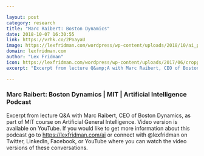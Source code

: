 ```yaml
---

layout: post
category: research
title: "Marc Raibert: Boston Dynamics"
date: 2018-10-07 16:30:55
link: https://vrhk.co/2PoayaU
image: https://lexfridman.com/wordpress/wp-content/uploads/2018/10/ai_podcast_marc_raibert.png
domain: lexfridman.com
author: "Lex Fridman"
icon: https://lexfridman.com/wordpress/wp-content/uploads/2017/06/cropped-lex-favicon-4-1-180x180.png
excerpt: "Excerpt from lecture Q&amp;A with Marc Raibert, CEO of Boston Dynamics, as part of MIT course on Artificial General Intelligence. Video version is available on YouTube. If you would like to get more information about this podcast go to <https://lexfridman.com/ai> or connect with @lexfridman on Twitter, LinkedIn, Facebook, or YouTube where you can watch the video versions of these conversations."

---
```


### Marc Raibert: Boston Dynamics | MIT | Artificial Intelligence Podcast

Excerpt from lecture Q&amp;A with Marc Raibert, CEO of Boston Dynamics, as part of MIT course on Artificial General Intelligence. Video version is available on YouTube. If you would like to get more information about this podcast go to <https://lexfridman.com/ai> or connect with @lexfridman on Twitter, LinkedIn, Facebook, or YouTube where you can watch the video versions of these conversations.